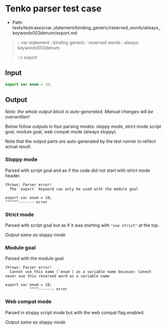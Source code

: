 # Tenko parser test case

- Path: tests/testcases/var_statement/binding_generic/reserved_words/always_keywordx003denum/export.md

> :: var statement : binding generic : reserved words : always keywordx003denum
>
> ::> export

## Input

`````js
export var enum = 10;
`````

## Output

_Note: the whole output block is auto-generated. Manual changes will be overwritten!_

Below follow outputs in four parsing modes: sloppy mode, strict mode script goal, module goal, web compat mode (always sloppy).

Note that the output parts are auto-generated by the test runner to reflect actual result.

### Sloppy mode

Parsed with script goal and as if the code did not start with strict mode header.

`````
throws: Parser error!
  The `export` keyword can only be used with the module goal

export var enum = 10;
^^^^^^------- error
`````

### Strict mode

Parsed with script goal but as if it was starting with `"use strict"` at the top.

_Output same as sloppy mode._

### Module goal

Parsed with the module goal.

`````
throws: Parser error!
  Cannot use this name (`enum`) as a variable name because: Cannot never use this reserved word as a variable name

export var enum = 10;
           ^^^^------- error
`````


### Web compat mode

Parsed in sloppy script mode but with the web compat flag enabled.

_Output same as sloppy mode._
